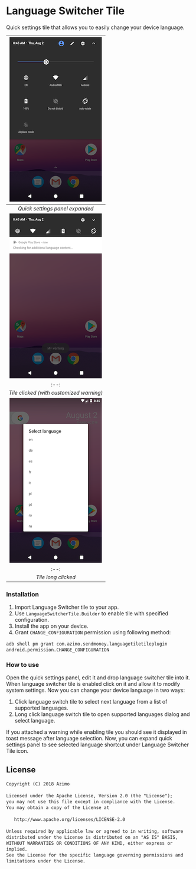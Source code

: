 # Language Switcher Tile
Quick settings tile that allows you to easily change your device language.

| ![quick_settings_panel_expanded.png](screenshots/quick_settings_panel_expanded.png) |
|:--:| 
| *Quick settings panel expanded* |
| ![tile_clicked.png](screenshots/tile_clicked.png) |
|:--:| 
| *Tile clicked (with customized warning)* |
| ![tile_long_clicked.png](screenshots/tile_long_clicked.png) |
|:--:| 
| *Tile long clicked* |

### Installation

1. Import Language Switcher tile to your app.
2. Use ```LanguageSwitcherTile.Builder``` to enable tile with specified configuration. 
3. Install the app on your device.
4. Grant ```CHANGE_CONFIGURATION``` permission using following method:

```
adb shell pm grant com.azimo.sendmoney.languagetiletileplugin android.permission.CHANGE_CONFIGURATION
```

### How to use

Open the quick settings panel, edit it and drop language switcher tile into it. When language switcher tile is enabled click on it and allow it to modify system settings. Now you can change your device language in two ways:

1. Click language switch tile to select next language from a list of supported languages.
2. Long click language switch tile to open supported languages dialog and select language.

If you attached a warning while enabling tile you should see it displayed in toast message after language selection. Now, you can expand quick settings panel to see selected language shortcut under Language Switcher Tile icon.

## License

    Copyright (C) 2018 Azimo

    Licensed under the Apache License, Version 2.0 (the "License");
    you may not use this file except in compliance with the License.
    You may obtain a copy of the License at

       http://www.apache.org/licenses/LICENSE-2.0

    Unless required by applicable law or agreed to in writing, software
    distributed under the License is distributed on an "AS IS" BASIS,
    WITHOUT WARRANTIES OR CONDITIONS OF ANY KIND, either express or implied.
    See the License for the specific language governing permissions and
    limitations under the License.
